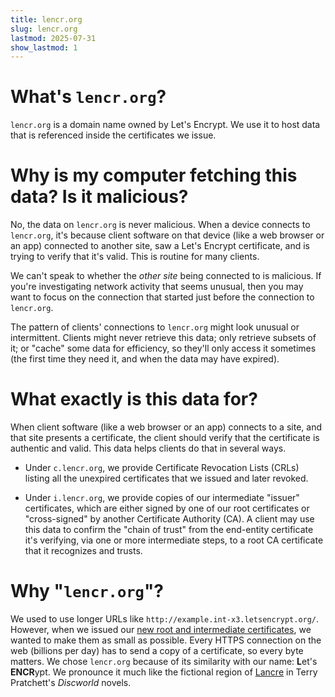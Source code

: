 ```yaml
---
title: lencr.org
slug: lencr.org
lastmod: 2025-07-31
show_lastmod: 1
---
```



# What's `lencr.org`?

`lencr.org` is a domain name owned by Let's Encrypt. We use it to host data
that is referenced inside the certificates we issue.

# Why is my computer fetching this data? Is it malicious?

No, the data on `lencr.org` is never malicious. When a device connects to
`lencr.org`, it's because client software on that device (like a web browser or
an app) connected to another site, saw a Let's Encrypt certificate, and is
trying to verify that it's valid. This is routine for many clients.

We can't speak to whether the *other site* being connected to is malicious. If
you're investigating network activity that seems unusual, then you may want to
focus on the connection that started just before the connection to `lencr.org`.

The pattern of clients' connections to `lencr.org` might look unusual or
intermittent. Clients might never retrieve this data; only retrieve subsets of
it; or "cache" some data for efficiency, so they'll only access it sometimes
(the first time they need it, and when the data may have expired).

# What exactly is this data for?

When client software (like a web browser or an app) connects to a site, and that
site presents a certificate, the client should verify that the certificate is
authentic and valid. This data helps clients do that in several ways.

* Under `c.lencr.org`, we provide Certificate Revocation Lists (CRLs) listing
all the unexpired certificates that we issued and later revoked.

* Under `i.lencr.org`, we provide copies of our intermediate "issuer"
certificates, which are either signed by one of our root certificates or
"cross-signed" by another Certificate Authority (CA). A client may use this
data to confirm the "chain of trust" from the end-entity certificate it's
verifying, via one or more intermediate steps, to a root CA certificate that it
recognizes and trusts.

# Why "`lencr.org`"?

We used to use longer URLs like `http://example.int-x3.letsencrypt.org/`. However,
when we issued our [new root and intermediate certificates][1], we wanted to
make them as small as possible. Every HTTPS connection on the web (billions per
day) has to send a copy of a certificate, so every byte matters. We chose
`lencr.org` because of its similarity with our name: **L**et's **ENCR**ypt. We
pronounce it much like the fictional region of [Lancre] in Terry Pratchett's
_Discworld_ novels.

[1]: https://letsencrypt.org/2020/09/17/new-root-and-intermediates.html
[Lancre]: https://wiki.lspace.org/Lancre
